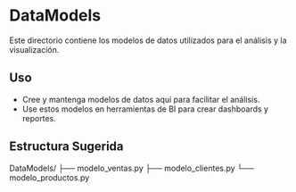 # DataModels

Este directorio contiene los modelos de datos utilizados para el análisis y la visualización.

## Uso

- Cree y mantenga modelos de datos aquí para facilitar el análisis.
- Use estos modelos en herramientas de BI para crear dashboards y reportes.

## Estructura Sugerida

DataModels/
├── modelo_ventas.py
├── modelo_clientes.py
└── modelo_productos.py